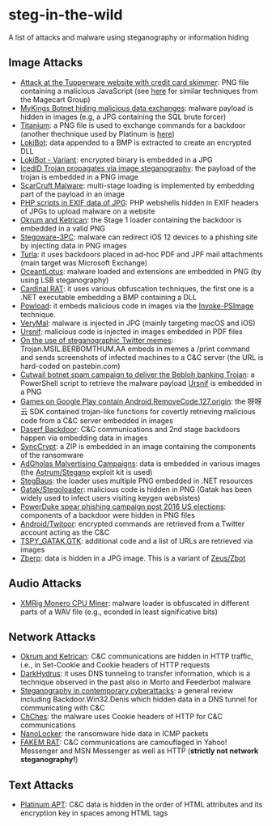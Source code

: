 # steg-in-the-wild
A list of attacks and malware using steganography or information hiding

<!--- Newer First --->
## Image Attacks

* [Attack at the Tupperware website with credit card skimmer](https://blog.malwarebytes.com/hacking-2/2020/03/criminals-hack-tupperware-website-with-credit-card-skimmer/): PNG file containing a malicious JavaScript (see [here](https://blog.malwarebytes.com/threat-analysis/2019/12/new-evasion-techniques-found-in-web-skimmers/) for similar techniques from the Magecart Group)
* [MyKings Botnet hiding malicious data exchanges](https://www.sophos.com/en-us/medialibrary/pdfs/technical-papers/sophoslabs-uncut-mykings-report.pdf): malware payload is hidden in images (e.g, a JPG containing the SQL brute forcer)
* [Titanium](https://securelist.com/titanium-the-platinum-group-strikes-again/94961/): a PNG file is used to exchange commands for a backdoor (another thechnique used by Platinum is [here](#text-attacks))
* [LokiBot](https://securitynews.sonicwall.com/xmlpost/loki-bot-started-using-image-steganography-and-multi-layered-protection/): data appended to a BMP is extracted to create an encrypted DLL
* [LokiBot - Variant](https://blog.trendmicro.com/trendlabs-security-intelligence/lokibot-gains-new-persistence-mechanism-uses-steganography-to-hide-its-tracks/): encrypted binary is embedded in a JPG
* [IcedID Trojan propagates via image steganography](https://blog.malwarebytes.com/threat-analysis/2019/12/new-version-of-icedid-trojan-uses-steganographic-payloads/amp/): the payload of the trojan is embedded in a PNG image
* [ScarCruft Malware](https://securelist.com/scarcruft-continues-to-evolve-introduces-bluetooth-harvester/90729/): multi-stage loading is implemented by embedding part of the payload in an image
* [PHP scripts in EXIF data of JPG](https://threatpost.com/rare-steganography-hack-can-compromise-fully-patched-websites/146701/): PHP webshells hidden in EXIF headers of JPGs to upload malware on a website
* [Okrum and Ketrican](https://www.welivesecurity.com/wp-content/uploads/2019/07/ESET_Okrum_and_Ketrican.pdf): the Stage 1 loader containing the backdoor is embedded in a valid PNG
* [Stegoware-3PC](https://www.scmagazine.com/home/security-news/malware/stegoware-3pc-marks-new-high-in-adware-sophistication/): malware can redirect iOS 12 devices to a phishing site by injecting data in PNG images
* [Turla](https://www.bleepingcomputer.com/news/security/turla-backdoor-deployed-in-attacks-against-worldwide-targets/): it uses backdoors placed in ad-hoc PDF and JPF mail attachments (main target was Microsoft Exchange)
* [OceantLotus](https://gbhackers.com/oceanlotus-apt-hackers-group-steganography/): malware loaded and extensions are embedded in PNG (by using LSB steganography)
* [Cardinal RAT](https://gbhackers.com/oceanlotus-apt-hackers-group-steganography/): it uses various obfuscation techniques, the first one is a .NET executable embedding a BMP containing a DLL
* [Powload](https://gbhackers.com/oceanlotus-apt-hackers-group-steganography/): it embeds malicious code in images via the [Invoke-PSImage](https://github.com/peewpw/Invoke-PSImage) technique. 
* [VeryMal](https://www.theregister.co.uk/2019/01/24/mac_steganography_malware/): malware is injected in JPG (mainly targeting macOS and iOS)
* [Ursnif](https://securityaffairs.co/wordpress/80342/hacking/steganography-obfuscate-pdf.html): malicious code is injected in images embedded in PDF files
* [On the use of steganographic Twitter memes](https://blog.trendmicro.com/trendlabs-security-intelligence/cybercriminals-use-malicious-memes-that-communicate-with-malware/): Trojan.MSIL.BERBOMTHUM.AA embeds in memes a /print command and sends screenshots of infected machines to a C&C server (the URL is hard-coded on pastebin.com)
* [Cutwail botnet spam campaign to deliver the Bebloh banking Trojan](https://www.trendmicro.com/vinfo/us/security/news/cybercrime-and-digital-threats/spam-campaign-targets-japan-uses-steganography-to-deliver-the-bebloh-banking-trojan?): a PowerShell script to retrieve the malware payload [Ursnif](#https://securityaffairs.co/wordpress/80342/hacking/steganography-obfuscate-pdf.html) is embedded in a PNG
* [Games on Google Play contain Android.RemoveCode.127.origin](https://news.drweb.com/show/?lng=en&i=11685&c=5): the 呀呀云 SDK contained trojan-like functions for covertly retrieving malicious code from a C&C server embedded in images
* [Daserf Backdoor](https://blog.trendmicro.com/trendlabs-security-intelligence/redbaldknight-bronze-butler-daserf-backdoor-now-using-steganography/): C&C communications and 2nd stage backdoors happen via embedding data in images
* [SyncCrypt](https://www.bleepingcomputer.com/news/security/synccrypt-ransomware-hides-inside-jpg-files-appends-kk-extension/): a ZIP is embedded in an image containing the components of the ransomware 
* [AdGholas Malvertising Campaigns](https://www.proofpoint.com/us/threat-insight/post/massive-adgholas-malvertising-campaigns-use-steganography-and-file-whitelisting-to-hide-in-plain-sight): data is embedded in various images (the [Astrum/Stegano](https://blog.trendmicro.com/exploit-kit-attacks-on-the-rise-as-astrum-emerges/) exploit kit is used)
* [StegBaus](https://unit42.paloaltonetworks.com/unit42-stegbaus-because-sometimes-xor-just-isnt-enough/): the loader uses multiple PNG embedded in .NET resources
* [Gatak/Stegoloader](https://www.secureworks.com/research/stegoloader-a-stealthy-information-stealer): malicious code is hidden in PNG (Gatak has been widely used to infect users visiting keygen websistes)
* [PowerDuke spear phishing campaign post 2016 US elections](https://www.secureworks.com/research/stegoloader-a-stealthy-information-stealer): components of a backdoor were hidden in PNG files 
* [Android/Twitoor](https://www.bleepingcomputer.com/news/security/candc-servers-too-risky-android-botnet-goes-with-twitter-instead/): encrypted commands are retrieved from a Twitter account acting as the C&C
* [TSPY_GATAK.GTK](https://www.trendmicro.com/vinfo/us/threat-encyclopedia/malware/tspy_gatak.gtk): additional code and a list of URLs are retrieved via images
* [Zberp](https://securityintelligence.com/new-zberp-trojan-discovered-zeus-zbot-carberp/): data is hidden in a JPG image. This is a variant of [Zeus/Zbot](https://blog.malwarebytes.com/threat-analysis/2014/02/hiding-in-plain-sight-a-story-about-a-sneaky-banking-trojan/)

## Audio Attacks

* [XMRig Monero CPU Miner](https://threatvector.cylance.com/en_us/home/malicious-payloads-hiding-beneath-the-wav.html):  malware loader is obfuscated in different parts of a WAV file (e.g., econded in least significative bits)

## Network Attacks

* [Okrum and Ketrican](https://www.welivesecurity.com/wp-content/uploads/2019/07/ESET_Okrum_and_Ketrican.pdf): C&C communications are hidden in HTTP traffic, i.e., in Set-Cookie and Cookie headers of HTTP requests
* [DarkHydrus](https://www.paloaltonetworks.com/cyberpedia/what-is-dns-tunneling): it uses DNS tunneling to transfer information, which is a technique observed in the past also in Morto and Feederbot malware
* [Steganography in contemporary cyberattacks](https://securelist.com/steganography-in-contemporary-cyberattacks/79276/): a general review including Backdoor.Win32.Denis which hidden data in a DNS tunnel for communicating with C&C
* [ChChes](https://attack.mitre.org/software/S0144/): the malware uses Cookie headers of HTTP for C&C communications
* [NanoLocker](https://www.bleepingcomputer.com/news/security/nanolocker-ransomware-can-be-decrypted-if-caught-early/): the ransomware hide data in ICMP packets
* [FAKEM RAT](https://www.trendmicro.de/cloud-content/us/pdfs/security-intelligence/white-papers/wp-fakem-rat.pdf): C&C communications are camouflaged in Yahoo! Messenger and MSN Messenger as well as HTTP (**strictly not network steganography!**)

## Text Attacks

* [Platinum APT](https://securelist.com/platinum-is-back/91135/): C&C data is hidden in the order of HTML attributes and its encryption key in spaces among HTML tags
